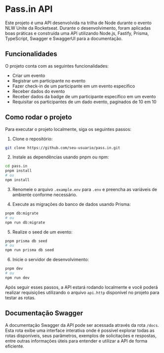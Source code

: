 # Pass.in API

Este projeto é uma API desenvolvida na trilha de Node durante o evento NLW Unite da Rocketseat. Durante o desenvolvimento, foram aplicadas boas práticas e construída uma API utilizando Node.js, Fastify, Prisma, TypeScript, Swagger e SwaggerUI para a documentação.

## Funcionalidades

O projeto conta com as seguintes funcionalidades:

- Criar um evento
- Registrar um participante no evento
- Fazer check-in de um participante em um evento específico
- Receber dados do evento
- Receber dados da badge de um participante específico em um evento
- Requisitar os participantes de um dado evento, paginados de 10 em 10

## Como rodar o projeto

Para executar o projeto localmente, siga os seguintes passos:

1. Clone o repositório:

```bash
git clone https://github.com/seu-usuario/pass.in.git
```

2. Instale as dependências usando pnpm ou npm:

```bash
cd pass.in
pnpm install
# ou
npm install
```

3. Renomeie o arquivo `.example.env` para `.env` e preencha as variáveis de ambiente conforme necessário.

4. Execute as migrações do banco de dados usando Prisma:

```bash
pnpm db:migrate
# ou
npm run db:migrate
```

5. Realize o seed de um evento:

```bash
pnpm prisma db seed
# ou
npm run prisma db seed
```

6. Inicie o servidor de desenvolvimento:

```bash
pnpm dev
# ou
npm run dev
```

Após seguir esses passos, a API estará rodando localmente e você poderá realizar requisições utilizando o arquivo `api.http` disponível no projeto para testar as rotas.

## Documentação Swagger

A documentação Swagger da API pode ser acessada através da rota `/docs`. Esta rota exibe uma interface interativa onde é possível explorar todas as rotas disponíveis, seus parâmetros, exemplos de solicitações e respostas, entre outras informações úteis para entender e utilizar a API de forma eficiente.